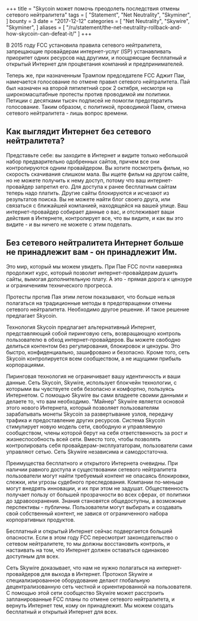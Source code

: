 +++
title = "Skycoin может помочь преодолеть последствия отмены сетевого нейтралитета"
tags = [
    "Statement",
    "Net Neutrality",
    "Skyminer",
]
bounty = 3
date = "2017-12-12"
categories = [
    "Net Neutrality",
    "Skywire",
    "Skyminer",
]
aliases = [
	"/ru/statement/the-net-neutrality-rollback-and-how-skycoin-can-defeat-it/"
]
+++

В 2015 году FCC установила правила сетевого нейтралитета, запрещающие провайдерам интернет-услуг (ISP) устанавливать приоритет одних ресурсов над другими, и поощряющие бесплатный и открытый Интернет для процветания компаний и предпринимателей.

Теперь же, при назначенным Трампом председателе FCC Аджит Паи, намечается голосование по отмене правил сетевого нейтралитета. Пай был назначен на второй пятилетний срок 2 октября, несмотря на широкомасштабные протесты против проводимой им политики. Петиции с десятками тысяч подписей не помогли предотвратить голосование. Таким образом, с политикой, проводимой Паем, отмена сетевого нейтралитета - лишь вопрос времени.

## Как выглядит Интернет без сетевого нейтралитета?

Представьте себе: вы заходите в Интернет и видите только небольшой набор предварительно одобренных сайтов, причем все они контролируются одним провайдером. Вы хотите посмотреть фильм, но скорость скачивания слишком мала. Вы ищете фильм на другом сайте, но не можете получить к нему доступ, потому что ваш интернет-провайдер запретил его. Для доступа к ранее бесплатным сайтам теперь надо платить. Другие сайты блокируются и исчезают из результатов поиска. Вы не можете найти блог своего друга, или связаться с ближайшей компанией, находящейся на вашей улице. Ваш интернет-провайдер собирает данные о вас, и отслеживает ваши действия в Интернете, контролирует все, что вы видите, и как вы это видите - и вы ничего не можете с этим поделать.

## Без сетевого нейтралитета Интернет больше не принадлежит вам - он принадлежит Им.

Это мир, который мы можем увидеть. При Пае FCC почти наверняка продолжит курс, который позволит интернет-провайдерам душить сайты, вымогая дополнительную плату. А это - прямая дорога к цензуре и ограничениям технического прогресса.

Протесты против Пая этим летом показывают, что больше нельзя полагаться на традиционные методы в предотвращении отмены сетевого нейтралитета. Необходимо другое решение. И такое решение предлагает Skycoin.

Технология Skycoin предлагает альтернативный Интернет, представляющий собой пиринговую сеть, возвращающую контроль пользователю в обход интернет-провайдеров. Вы можете свободно делиться контентом без регулирования, блокировок и цензуры. Это быстро, конфиденциально, зашифровано и безопасно. Кроме того, сеть Skycoin контролируется всем сообществом, а не ищущими прибыль корпорациями.

Пиринговая технология не ограничивает вашу идентичность и ваши данные. Сеть Skycoin, Skywire, использует блокчейн технологии, с которыми вы чувствуете себя безопасно и комфортно, пользуясь Интернетом. С помощью Skywire вы сами владеете своими данными и делаете то, что вам необходимо.
"Майнер" Skywire является основой этого нового Интернета, который позволяет пользователям зарабатывать монеты Skycoin за развертывание узлов, передачу трафика и предоставление других ресурсов. Система Skycoin стимулирует новую модель сети, свободную и управляемую сообществом, члены которой берут на себя ответственность за рост и жизнеспособность всей сети. Вместо того, чтобы позволять контролировать себя провайдерам-эксплуататорам, пользователи сами управляют сетью. Сеть Skywire независима и самодостаточна.

Преимущества бесплатного и открытого Интернета очевидны. При наличии равного доступа и существовании сетевого нейтралитета пользователи могут найти требуемый контент не опасаясь блокировки, слежки, или угрозы судебного преследования. Компании по-меньше могут внедрять инновации, и их при этом не задушат. Общественность получает пользу от большей прозрачности во всех сферах, от политики до здравоохранения. Знания становятся общедоступны, а возможные перспективы - публичны. Пользователи могут выбирать и создавать свой собственный контент, не завися от ограниченного набора корпоративных продуктов.

Бесплатный и открытый Интернет сейчас подвергается большей опасности. Если в этом году FCC пересмотрит законодательство о сетевом нейтралитете, то мы должны восстановить контроль, и настаивать на том, что Интернет должен оставаться одинаково доступным для всех.

Сеть Skywire доказывает, что нам не нужно полагаться на интернет-провайдеров для выхода в Интернет. Протокол Skywire и специализированное оборудование делают глобальную децентрализованную сеть честной и ориентированной на пользователя. С помощью этой сети сообщество Skywire может расстроить запланированные FCC планы по отмене сетевого нейтралитета, и вернуть Интернет тем, кому он принадлежит. Мы можем создать бесплатный и открытый Интернет для всех.
